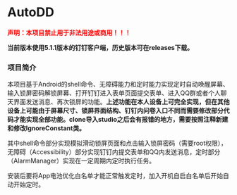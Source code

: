 # AutoDD

**<span style="color:red">声明：本项目禁止用于非法用途或商用！！！</span>**

**当前版本使用5.1.1版本的钉钉客户端，历史版本可在releases下载。**

### 项目简介

本项目基于Android的shell命令、无障碍能力和定时能力实现定时自动唤醒屏幕、输入锁屏密码解锁屏幕、打开钉钉进入表单页面提交表单、进入QQ群或者个人聊天界面发送消息、再次锁屏的功能。**上述功能在本人设备上可完全实现，但在其他设备上可能由于屏幕尺寸、锁屏界面结构、钉钉内问卷入口不同而需要修改部分代码才能实现全部功能。clone导入studio之后会有报错的地方，需要按照注释新建和修改IgnoreConstant类。**

其中shell命令部分实现模拟滑动锁屏页面和点击输入锁屏密码（需要root权限），无障碍（Accessibility）部分实现钉钉内提交表单和QQ内发送消息，定时部分（AlarmManager）实现在一定周期内定时执行任务。

安装后要将App电池优化白名单才能正常触发定时，加入开机自启白名单后开始自动开始定时。